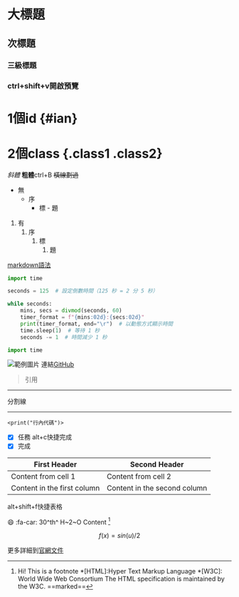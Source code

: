 
# 大標題

## 次標題

### 三級標題

### ctrl+shift+v開啟預覽

# 1個id {#ian}

# 2個class {.class1 .class2}

*斜體*
**粗體**ctrl+B
~~橫線劃過~~

- 無
  - 序
    - 標
          - 題

1. 有
   1. 序
      1. 標
         1. 題

[markdown語法](https://shd101wyy.github.io/markdown-preview-enhanced/#/zh-tw/math)

```python {.line-numbers}  
import time

seconds = 125  # 設定倒數時間（125 秒 = 2 分 5 秒）

while seconds:
    mins, secs = divmod(seconds, 60)
    timer_format = f"{mins:02d}:{secs:02d}"
    print(timer_format, end="\r")  # 以動態方式顯示時間
    time.sleep(1)  # 等待 1 秒
    seconds -= 1  # 時間減少 1 秒
```

```python {highlight=1}
import time
```

![範例圖片](../images/OIP.jpg)
連結[GitHub](https://github.com/)
>引用
---

分割線

---

`<print("行內代碼")>`

- [x] 任務 alt+c快捷完成
- [x] 完成

| First Header                | Second Header                |
| --------------------------- | ---------------------------- |
| Content from cell 1         | Content from cell 2          |
| Content in the first column | Content in the second column |

alt+shift+f快捷表格

:smile:
:fa-car:
30^th^
H~2~O
Content [^1]

[^1]: Hi! This is a footnote
*[HTML]:Hyper Text Markup Language
*[W3C]: World Wide Web Consortium
The HTML specification
is maintained by the W3C.
==marked==

$$f(x)=sin(u)/2$$

更多詳細到[官網文件](https://shd101wyy.github.io/markdown-preview-enhanced/#/zh-tw/markdown-basics)